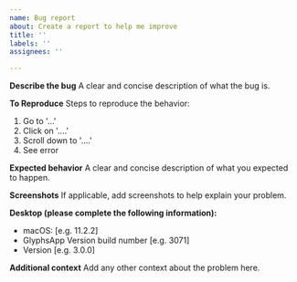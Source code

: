 ```yaml
---
name: Bug report
about: Create a report to help me improve
title: ''
labels: ''
assignees: ''

---
```


**Describe the bug**
A clear and concise description of what the bug is.

**To Reproduce**
Steps to reproduce the behavior:
1. Go to '...'
2. Click on '....'
3. Scroll down to '....'
4. See error

**Expected behavior**
A clear and concise description of what you expected to happen.

**Screenshots**
If applicable, add screenshots to help explain your problem.

**Desktop (please complete the following information):**
 - macOS: [e.g. 11.2.2]
 - GlyphsApp Version build number [e.g. 3071]
 - Version [e.g. 3.0.0]

**Additional context**
Add any other context about the problem here.
